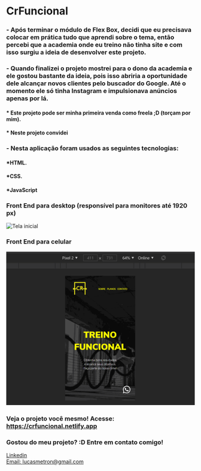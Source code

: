 # CrFuncional

### - Após terminar o módulo de Flex Box, decidi que eu precisava colocar em prática tudo que aprendi sobre o tema, então percebi que a academia onde eu treino não tinha site e com isso surgiu a ideia de desenvolver este projeto.

### - Quando finalizei o projeto mostrei para o dono da academia e ele gostou bastante da ideia, pois isso abriria a oportunidade dele alcançar novos clientes pelo buscador do Google. Até o momento ele só tinha Instagram e impulsionava anúncios apenas por lá. 

#### * Este projeto pode ser minha primeira venda como freela ;D (torçam por mim).

#### * Neste projeto convidei

### - Nesta aplicação foram usados as seguintes tecnologias:

#### *HTML.
#### *CSS.
#### *JavaScript


### Front End para desktop (responsível para monitores até 1920 px)
![Tela inicial](./assets/gifs/crFuncionalDesktop.gif)

### Front End para celular
![Tela Inicial](./assets/gifs/mobile.gif)

### Veja o projeto você mesmo! Acesse: https://crfuncional.netlify.app

### Gostou do meu projeto? :D Entre em contato comigo! 
[Linkedin](https://www.linkedin.com/in/lucas-rosa-058683102/) <br/>
[Email: lucasmetron@gmail.com](mailto:lucasmetron@gmail.com)
